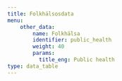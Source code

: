 ```yaml
---
title: Folkhälsosdata
menu:
    other_data:
        name: Folkhälsa
        identifier: public_health
        weight: 40
        params:
          title_eng: Public health
type: data_table
---
```

